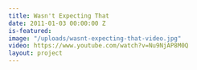 ```yaml
---
title: Wasn't Expecting That
date: 2011-01-03 00:00:00 Z
is-featured:
image: "/uploads/wasnt-expecting-that-video.jpg"
video: https://www.youtube.com/watch?v=Nu9NjAP8M0Q
layout: project
---
```


